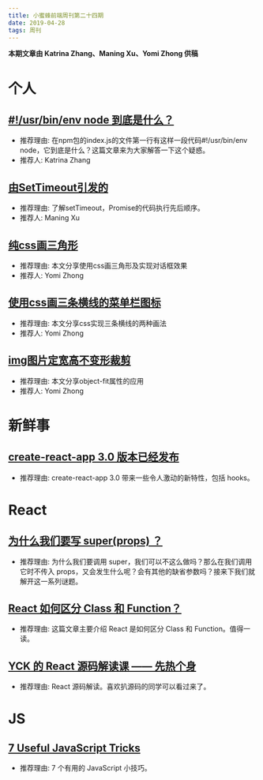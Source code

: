 ```yaml
---
title: 小蜜蜂前端周刊第二十四期
date: 2019-04-28
tags: 周刊
---
```


**本期文章由 Katrina Zhang、Maning Xu、Yomi Zhong 供稿**

# 个人

## [#!/usr/bin/env node 到底是什么？](https://juejin.im/post/5cb93cd651882578b148c637)

+ 推荐理由: 在npm包的index.js的文件第一行有这样一段代码#!/usr/bin/env node，它到底是什么？这篇文章来为大家解答一下这个疑惑。
+ 推荐人: Katrina Zhang

## [由SetTimeout引发的](https://www.jianshu.com/p/cd6c397578d4)

+ 推荐理由: 了解setTimeout，Promise的代码执行先后顺序。
+ 推荐人: Maning Xu

## [纯css画三角形](https://yomizhong.github.io/2019/04/26/%E7%BA%AFcss%E7%94%BB%E4%B8%89%E8%A7%92%E5%BD%A2/#more)

+ 推荐理由: 本文分享使用css画三角形及实现对话框效果
+ 推荐人: Yomi Zhong

## [使用css画三条横线的菜单栏图标](https://yomizhong.github.io/2019/04/26/%E4%BD%BF%E7%94%A8css%E7%94%BB%E4%B8%89%E6%9D%A1%E6%A8%AA%E7%BA%BF%E7%9A%84%E8%8F%9C%E5%8D%95%E6%A0%8F%E5%9B%BE%E6%A0%87/#more)

+ 推荐理由: 本文分享css实现三条横线的两种画法
+ 推荐人: Yomi Zhong

## [img图片定宽高不变形裁剪](https://yomizhong.github.io/2019/04/26/img%E5%9B%BE%E7%89%87%E5%AE%9A%E5%AE%BD%E9%AB%98%E4%B8%8D%E5%8F%98%E5%BD%A2%E8%A3%81%E5%89%AA/#more)

+ 推荐理由: 本文分享object-fit属性的应用
+ 推荐人: Yomi Zhong

# 新鲜事

## [create-react-app 3.0 版本已经发布](https://github.com/facebook/create-react-app/releases/tag/v3.0.0)

+ 推荐理由: create-react-app 3.0 带来一些令人激动的新特性，包括 hooks。

# React

## [为什么我们要写 super(props) ？](https://overreacted.io/why-do-we-write-super-props/)

+ 推荐理由: 为什么我们要调用 super，我们可以不这么做吗？那么在我们调用它时不传入 props，又会发生什么呢？会有其他的缺省参数吗？接来下我们就解开这一系列谜题。

## [React 如何区分 Class 和 Function？](https://overreacted.io/zh-hans/how-does-react-tell-a-class-from-a-function/)

+ 推荐理由: 这篇文章主要介绍 React 是如何区分 Class 和 Function。值得一读。

## [YCK 的 React 源码解读课 —— 先热个身](https://juejin.im/post/5cbae9a8e51d456e2809fba3)

+ 推荐理由: React 源码解读。喜欢扒源码的同学可以看过来了。

# JS

## [7 Useful JavaScript Tricks](https://davidwalsh.name/javascript-tricks)

+ 推荐理由: 7 个有用的 JavaScript 小技巧。